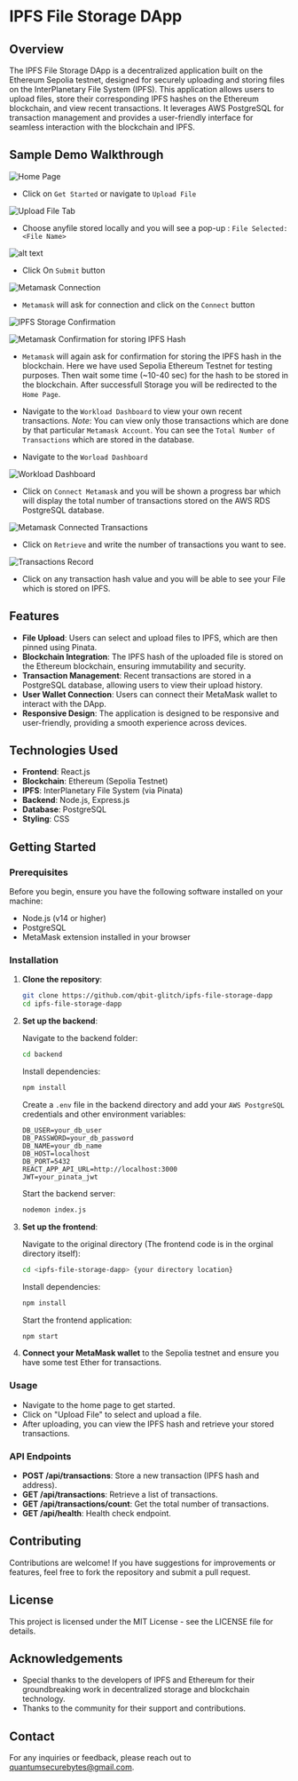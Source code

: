 
# IPFS File Storage DApp

## Overview

The IPFS File Storage DApp is a decentralized application built on the Ethereum Sepolia testnet, designed for securely uploading and storing files on the InterPlanetary File System (IPFS). This application allows users to upload files, store their corresponding IPFS hashes on the Ethereum blockchain, and view recent transactions. It leverages AWS PostgreSQL for transaction management and provides a user-friendly interface for seamless interaction with the blockchain and IPFS.

## Sample Demo Walkthrough
  ![Home Page](image.png)
  - Click on `Get Started` or navigate to `Upload File` 

  ![Upload File Tab](image-1.png)
  - Choose anyfile stored locally and you will see a pop-up : `File Selected: <File Name>`
  
![alt text](image-2.png)
  - Click On `Submit` button

  ![Metamask Connection](image-3.png)
  - `Metamask` will ask for connection and click on the `Connect` button
  
  ![IPFS Storage Confirmation](image-4.png)

  ![Metamask Confirmation for storing IPFS Hash](image-5.png)
  - `Metamask` will again ask for confirmation for storing the IPFS hash in the blockchain. Here we have used Sepolia Ethereum Testnet for testing purposes.
  Then wait some time (~10-40 sec) for the hash to be stored in the blockchain. After successfull Storage you will be redirected to the `Home Page`.

  - Navigate to the `Workload Dashboard` to view your own recent transactions. *Note*: You can view only those transactions which are done by that particular `Metamask Account`. You can see the `Total Number of Transactions` which are stored in the database.
  - Navigate to the `Worload Dashboard`
  
   ![Workload Dashboard](image-6.png)
   - Click on `Connect Metamask` and you will be shown a progress bar which will display the total number of transactions stored on the AWS RDS PostgreSQL database.

   ![Metamask Connected Transactions](image-7.png)
   - Click on `Retrieve` and write the number of transactions you want to see.

  ![Transactions Record](image-8.png)
  - Click on any transaction hash value and you will be able to see your File which is stored on IPFS.


## Features

- **File Upload**: Users can select and upload files to IPFS, which are then pinned using Pinata.
- **Blockchain Integration**: The IPFS hash of the uploaded file is stored on the Ethereum blockchain, ensuring immutability and security.
- **Transaction Management**: Recent transactions are stored in a PostgreSQL database, allowing users to view their upload history.
- **User Wallet Connection**: Users can connect their MetaMask wallet to interact with the DApp.
- **Responsive Design**: The application is designed to be responsive and user-friendly, providing a smooth experience across devices.

## Technologies Used

- **Frontend**: React.js
- **Blockchain**: Ethereum (Sepolia Testnet)
- **IPFS**: InterPlanetary File System (via Pinata)
- **Backend**: Node.js, Express.js
- **Database**: PostgreSQL
- **Styling**: CSS

## Getting Started

### Prerequisites

Before you begin, ensure you have the following software installed on your machine:

- Node.js (v14 or higher)
- PostgreSQL
- MetaMask extension installed in your browser

### Installation

1. **Clone the repository**:
   ```bash
   git clone https://github.com/qbit-glitch/ipfs-file-storage-dapp
   cd ipfs-file-storage-dapp
   ```

2. **Set up the backend**:
   
   Navigate to the backend folder:
   ```bash
   cd backend
   ```
   
   Install dependencies:
   ```bash
   npm install
   ```
   
   Create a `.env` file in the backend directory and add your `AWS PostgreSQL` credentials and other environment variables:
   ```plaintext
   DB_USER=your_db_user
   DB_PASSWORD=your_db_password
   DB_NAME=your_db_name
   DB_HOST=localhost
   DB_PORT=5432
   REACT_APP_API_URL=http://localhost:3000
   JWT=your_pinata_jwt
   ```

   Start the backend server:
   ```bash
   nodemon index.js
   ```

3. **Set up the frontend**:
   
   Navigate to the original directory (The frontend code is in the orginal directory itself):
   ```bash
   cd <ipfs-file-storage-dapp> {your directory location}
   ```
   
   Install dependencies:
   ```bash
   npm install
   ```

   Start the frontend application:
   ```bash
   npm start
   ```

4. **Connect your MetaMask wallet** to the Sepolia testnet and ensure you have some test Ether for transactions.

### Usage

- Navigate to the home page to get started.
- Click on "Upload File" to select and upload a file.
- After uploading, you can view the IPFS hash and retrieve your stored transactions.

### API Endpoints

- **POST /api/transactions**: Store a new transaction (IPFS hash and address).
- **GET /api/transactions**: Retrieve a list of transactions.
- **GET /api/transactions/count**: Get the total number of transactions.
- **GET /api/health**: Health check endpoint.

## Contributing

Contributions are welcome! If you have suggestions for improvements or features, feel free to fork the repository and submit a pull request.

## License

This project is licensed under the MIT License - see the LICENSE file for details.

## Acknowledgements

- Special thanks to the developers of IPFS and Ethereum for their groundbreaking work in decentralized storage and blockchain technology.
- Thanks to the community for their support and contributions.

## Contact

For any inquiries or feedback, please reach out to quantumsecurebytes@gmail.com.